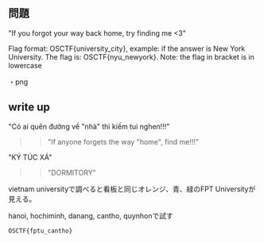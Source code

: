 ## 問題
"If you forgot your way back home, try finding me <3"

Flag format: OSCTF{university_city}, example: if the answer is New York University. The flag is: OSCTF{nyu_newyork}. Note: the flag in bracket is in lowercase

・png

## write up
"Có ai quên đường về "nhà" thì kiếm tui nghen!!!”
>> "If anyone forgets the way "home", find me!!!"

"KÝ TÚC XÁ"
>> "DORMITORY"

vietnam universityで調べると看板と同じオレンジ、青、緑のFPT Universityが見える。

hanoi, hochiminh, danang, cantho, quynhonで試す

``` OSCTF{fptu_cantho} ```